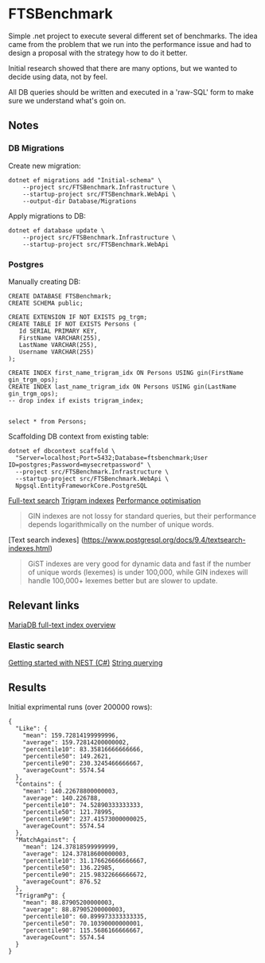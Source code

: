 # FTSBenchmark
Simple .net project to execute several different set of benchmarks.
The idea came from the problem that we run into the performance issue and had
to design a proposal with the strategy how to do it better.

Initial research showed that there are many options, but we wanted to decide
using data, not by feel.

All DB queries should be written and executed in a 'raw-SQL' form to make sure
we understand what's goin on.

## Notes

### DB Migrations

Create new migration:
```
dotnet ef migrations add "Initial-schema" \
    --project src/FTSBenchmark.Infrastructure \
    --startup-project src/FTSBenchmark.WebApi \
    --output-dir Database/Migrations
```

Apply migrations to DB:
```
dotnet ef database update \
    --project src/FTSBenchmark.Infrastructure \
    --startup-project src/FTSBenchmark.WebApi
```

### Postgres

Manually creating DB:
```
CREATE DATABASE FTSBenchmark;
CREATE SCHEMA public;

CREATE EXTENSION IF NOT EXISTS pg_trgm;
CREATE TABLE IF NOT EXISTS Persons (
   Id SERIAL PRIMARY KEY,
   FirstName VARCHAR(255),
   LastName VARCHAR(255),
   Username VARCHAR(255)
);

CREATE INDEX first_name_trigram_idx ON Persons USING gin(FirstName gin_trgm_ops);
CREATE INDEX last_name_trigram_idx ON Persons USING gin(LastName gin_trgm_ops);
-- drop index if exists trigram_index;


select * from Persons;
```

Scaffolding DB context from existing table:
```
dotnet ef dbcontext scaffold \
  "Server=localhost;Port=5432;Database=ftsbenchmark;User ID=postgres;Password=mysecretpassword" \
  --project src/FTSBenchmark.Infrastructure \
  --startup-project src/FTSBenchmark.WebApi \
  Npgsql.EntityFrameworkCore.PostgreSQL
```

[Full-text search](https://www.cockroachlabs.com/docs/stable/full-text-search)
[Trigram indexes](https://www.cockroachlabs.com/docs/stable/trigram-indexes)
[Performance optimisation](https://medium.com/swlh/performance-optimisation-for-wildcards-search-in-postgres-trigram-index-80df0b1f49c7)

> GIN indexes are not lossy for standard queries, but their performance depends logarithmically on the number of unique words.

[Text search indexes] (https://www.postgresql.org/docs/9.4/textsearch-indexes.html)

> GiST indexes are very good for dynamic data and fast if the number of unique words (lexemes) is under 100,000, while GIN indexes will handle 100,000+ lexemes better but are slower to update.

## Relevant links

[MariaDB full-text index overview](https://mariadb.com/kb/en/full-text-index-overview/)

### Elastic search

[Getting started with NEST (C#)](https://www.elastic.co/guide/en/elasticsearch/client/net-api/7.17/nest-getting-started.html)
[String querying](https://opster.com/guides/elasticsearch/search-apis/elasticsearch-string-contains-substring/)

## Results

Initial exprimental runs (over 200000 rows):
```
{
  "Like": {
    "mean": 159.72814199999996,
    "average": 159.72814200000002,
    "percentile10": 83.35816666666666,
    "percentile50": 149.2621,
    "percentile90": 230.3245466666667,
    "averageCount": 5574.54
  },
  "Contains": {
    "mean": 140.22678800000003,
    "average": 140.226788,
    "percentile10": 74.52890333333333,
    "percentile50": 121.78995,
    "percentile90": 237.41573000000025,
    "averageCount": 5574.54
  },
  "MatchAgainst": {
    "mean": 124.37818599999999,
    "average": 124.37818600000003,
    "percentile10": 31.176626666666667,
    "percentile50": 136.22985,
    "percentile90": 215.98322666666672,
    "averageCount": 876.52
  },
  "TrigramPg": {
    "mean": 88.87905200000003,
    "average": 88.87905200000003,
    "percentile10": 60.899973333333335,
    "percentile50": 70.10390000000001,
    "percentile90": 115.5686166666667,
    "averageCount": 5574.54
  }
}
```
